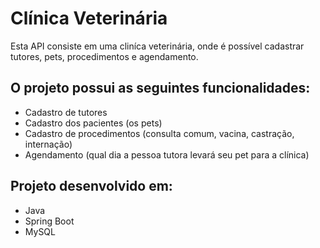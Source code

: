 # Clínica Veterinária

Esta API consiste em uma cliníca veterinária, onde é possível cadastrar tutores, pets, procedimentos e agendamento.

## O projeto possui as seguintes funcionalidades:
- Cadastro de tutores
- Cadastro dos pacientes (os pets)
- Cadastro de procedimentos (consulta comum, vacina, castração, internação) 
- Agendamento (qual dia a pessoa tutora levará seu pet para a clínica)

## Projeto desenvolvido em:
- Java
- Spring Boot
- MySQL